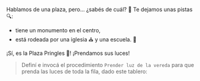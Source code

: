 <gs-attire attire-url="https://raw.githubusercontent.com/MumukiProject/mumuki-guia-gobstones-ciudad-de-san-luis-secundaria/master/assets/attires/config_1573073101969.json"></gs-attire>

Hablamos de una plaza, pero… ¿sabés de cuál? :thinking: Te dejamos unas pistas :mag::

* tiene un monumento en el centro,
* está rodeada por una iglesia :church: y una escuela. :school:

¡Sí, es la Plaza Pringles :tada:! ¡Prendamos sus luces!

> Definí e invocá el procedimiento `Prender luz de la vereda` para que prenda las luces de toda la fila, dado este tablero:


